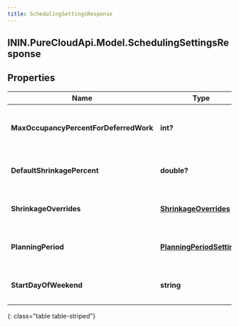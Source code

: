```yaml
---
title: SchedulingSettingsResponse
---
```

## ININ.PureCloudApi.Model.SchedulingSettingsResponse

## Properties

|Name | Type | Description | Notes|
|------------ | ------------- | ------------- | -------------|
| **MaxOccupancyPercentForDeferredWork** | **int?** | Max occupancy percent for deferred work | [optional] |
| **DefaultShrinkagePercent** | **double?** | Default shrinkage percent for scheduling | [optional] |
| **ShrinkageOverrides** | [**ShrinkageOverrides**](ShrinkageOverrides.html) | Shrinkage overrides for scheduling | [optional] |
| **PlanningPeriod** | [**PlanningPeriodSettings**](PlanningPeriodSettings.html) | Planning period settings for scheduling | [optional] |
| **StartDayOfWeekend** | **string** | Start day of weekend for scheduling | [optional] |
{: class="table table-striped"}



